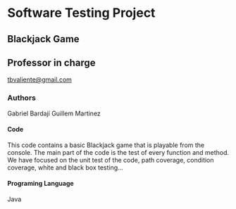 # Software Testing Project

## Blackjack Game

## Professor in charge 
tbvaliente@gmail.com

### Authors
Gabriel Bardají 
Guillem Martinez

#### Code
This code contains a basic Blackjack game that is playable from the console. The main part of the code is the test of every function and method.
We have focused on the unit test of the code, path coverage, condition coverage, white and black box testing...

#### Programing Language
Java


 
